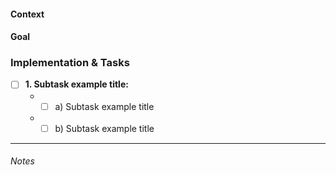 #### Context
<!--- Describe where we are-->

#### Goal
<!--- What we want-->

### Implementation & Tasks
<!--- Use Sample Tasks -->
* [ ] **1. Subtask example title:**
  - * [ ] a) Subtask example title
  - * [ ] b) Subtask example title

---

###### Notes
<!--- Anything else -->
